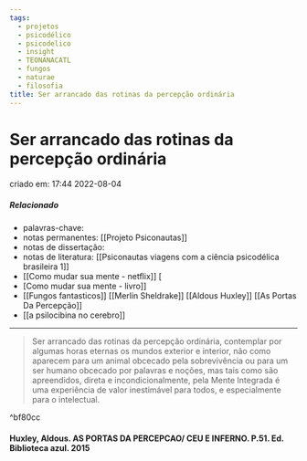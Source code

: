 ```yaml
---
tags:
  - projetos
  - psicodélico
  - psicodelico
  - insight
  - TEONANACATL
  - fungos
  - naturae
  - filosofia
title: Ser arrancado das rotinas da percepção ordinária
---
```

# Ser arrancado das rotinas da percepção ordinária
criado em: 17:44 2022-08-04

##### Relacionado
- palavras-chave: 
- notas permanentes: [[Projeto Psiconautas]] 
- notas de dissertação:
- notas de literatura: [[Psiconautas viagens com a ciência psicodélica brasileira 1]] 
- [[Como mudar sua mente - netflix]] [
- [Como mudar sua mente - livro]] 
- [[Fungos fantasticos]] 
[[Merlin Sheldrake]]
[[Aldous Huxley]]
[[As Portas Da Percepção]]
- [[a psilocibina no cerebro]] 


---

>Ser arrancado das rotinas da percepção ordinária, contemplar por algumas horas eternas os mundos exterior e interior, não como aparecem para um animal obcecado pela sobrevivência ou para um ser humano obcecado por palavras e noções, mas tais como são apreendidos, direta e incondicionalmente, pela Mente Integrada é uma experiência de valor inestimável para todos, e especialmente para o intelectual.

^bf80cc

#### Huxley, Aldous. AS PORTAS DA PERCEPCAO/ CEU E INFERNO. P.51. Ed. Biblioteca azul. 2015